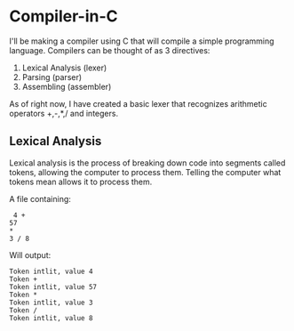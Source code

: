 # Compiler-in-C

I'll be making a compiler using C that will compile a simple programming language.
Compilers can be thought of as 3 directives:
1. Lexical Analysis (lexer)
2. Parsing (parser)
3. Assembling (assembler)

As of right now, I have created a basic lexer that recognizes arithmetic operators +,-,*,/ and integers.

## Lexical Analysis

Lexical analysis is the process of breaking down code into segments called tokens, allowing the computer to process them. Telling the computer what tokens mean allows it to process them.

A file containing:
~~~
 4 +
57
*
3 / 8
~~~

Will output:
~~~
Token intlit, value 4
Token +
Token intlit, value 57
Token *
Token intlit, value 3
Token /
Token intlit, value 8
~~~


